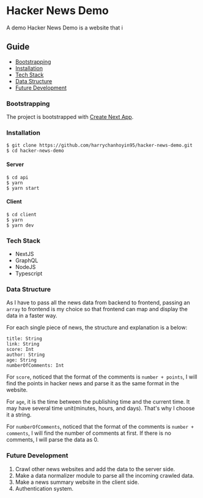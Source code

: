 # Hacker News Demo

A demo Hacker News Demo is a website that i

## Guide
- [Bootstrapping](#bootstrapping)
- [Installation](#installation)
- [Tech Stack](#tech-stack)
- [Data Structure](#data-structure)
- [Future Development](#future-development)

### Bootstrapping
The project is bootstrapped with [Create Next App](https://github.com/vercel/create-next-app).

### Installation
```
$ git clone https://github.com/harrychanhoyin95/hacker-news-demo.git
$ cd hacker-news-demo
```

#### Server
```
$ cd api
$ yarn
$ yarn start
```

#### Client
```
$ cd client
$ yarn
$ yarn dev
```

### Tech Stack
- NextJS
- GraphQL
- NodeJS
- Typescript

### Data Structure
As I have to pass all the news data from backend to frontend, passing an `array` to frontend is my choice so that frontend can map and display the data in a faster way.

For each single piece of news, the structure and explanation is a below:

```
title: String
link: String
score: Int
author: String
age: String
numberOfComments: Int
```

For `score`, noticed that the format of the comments is `number + points`, I will find the points in hacker news and parse it as the same format in the website.

For `age`, it is the time between the publishing time and the current time. It may have several time unit(minutes, hours, and days). That's why I choose it a string.

For `numberOfComments`, noticed that the format of the comments is `number + comments`, I will find the number of comments at first. If there is no comments, I will parse the data as 0.

### Future Development
1. Crawl other news websites and add the data to the server side.
2. Make a data normalizer module to parse all the incoming crawled data.
3. Make a news summary website in the client side.
4. Authentication system.
